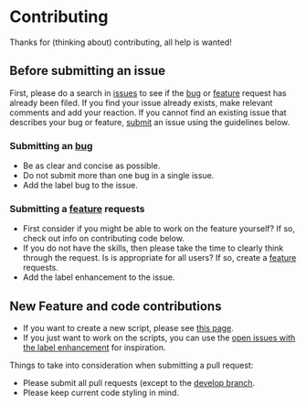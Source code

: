 # Contributing
Thanks for (thinking about) contributing, all help is wanted!

## Before submitting an issue
First, please do a search in [issues](https://github.com/WildcatKSS/gekko-scripts/issues) to see if the [bug](https://github.com/WildcatKSS/gekko-scripts/labels/bug) or [feature](https://github.com/WildcatKSS/gekko-scripts/labels/enhancement) request has already been filed. If you find your issue already exists, make relevant comments and add your reaction. If you cannot find an existing issue that describes your bug or feature, [submit](https://github.com/WildcatKSS/gekko-scripts/issues/new/choose) an issue using the guidelines below.

### Submitting an [bug](https://github.com/WildcatKSS/gekko-scripts/issues/new?assignees=&labels=&template=bug_report.md&title=)
* Be as clear and concise as possible.
* Do not submit more than one bug in a single issue.
* Add the label bug to the issue.

### Submitting a [feature](https://github.com/WildcatKSS/gekko-scripts/issues/new?assignees=&labels=&template=feature_request.md&title=) requests
* First consider if you might be able to work on the feature yourself? If so, check out info on contributing code below.
* If you do not have the skills, then please take the time to clearly think through the request. Is is appropriate for all users?  If so, create a [feature](https://github.com/WildcatKSS/gekko-scripts/issues/new?assignees=&labels=&template=feature_request.md&title=) requests.
* Add the label enhancement to the issue.

## New Feature and code contributions
* If you want to create a new script, please see [this page](https://gekko.wizb.it/docs/strategies/creating_a_strategy.html).
* If you just want to work on the scripts, you can use the [open issues with the label enhancement](https://github.com/WildcatKSS/gekko-scripts/labels/enhancement) for inspiration.

Things to take into consideration when submitting a pull request:
* Please submit all pull requests (except to the [develop branch](https://github.com/WildcatKSS/gekko-scripts/tree/develop).
* Please keep current code styling in mind.
